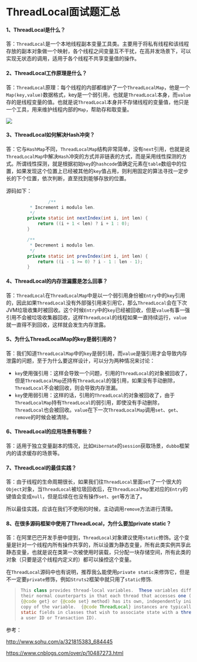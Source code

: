# ThreadLocal面试题汇总

#### 1、ThreadLocal是什么？

答：`ThreadLocal`是一个本地线程副本变量工具类。主要用于将私有线程和该线程存放的副本对象做一个映射，各个线程之间变量互不干扰，在高并发场景下，可以实现无状态的调用，适用于各个线程不共享变量值的操作。

#### 2、ThreadLocal工作原理是什么？

答：`ThreadLocal`原理：每个线程的内部都维护了一个`ThreadLocalMap`，他是一个`Map(key,value)`数据格式，key是一个弱引用，也就是`ThreadLocal`本身，而`value`存的是线程变量的值。也就是说`ThreadLocal`本身并不存储线程的变量值，他只是一个工具，用来维护线程内部的`Map`，帮助存和取变量。

![](/Users/lcp/Desktop/HuGoldWater/GoldWater/precipitation/ThreadLocal.png)

#### 3、ThreadLocal如何解决Hash冲突？

答：它与`HashMap`不同，`ThreadLocalMap`结构非常简单，没有`next`引用，也就是说`ThreadLocalMap`中解决`Hash`冲突的方式并非链表的方式，而是采用线性探测的方式。所谓线性探测，就是根据初始`key`的`hashcode`值确定元素在`table`数组中的位置，如果发现这个位置上已经被其他的`key`值占用，则利用固定的算法寻找一定步长的下个位置，依次判断，直至找到能够存放的位置。

源码如下：

```java
				/**
         * Increment i modulo len.
         */
        private static int nextIndex(int i, int len) {
            return ((i + 1 < len) ? i + 1 : 0);
        }

        /**
         * Decrement i modulo len.
         */
        private static int prevIndex(int i, int len) {
            return ((i - 1 >= 0) ? i - 1 : len - 1);
        }
```

#### 4、ThreadLocal的内存泄漏露是怎么回事？

答：`ThreadLocal`在`ThreadLocalMap`中是以一个弱引用身份被`Entry`中的`key`引用的，因此如果`ThreadLocal`没有外部强引用来引用它，那么`ThreadLocal`会在下次JVM垃圾收集时被回收。这个时候`Entry`中的`key`已经被回收，但是`value`有事一强引用不会被垃圾收集器回收，这样`ThreadLocal`的线程如果一直持续运行，`value`就一直得不到回收，这样就会发生内存泄露。

#### 5、为什么ThreadLocalMap的key是弱引用的？

答：我们知道`ThreadLocalMap`中的`key`是弱引用，而`value`是强引用才会导致内存泄露的问题，至于为什么要这样设计，可以分为两种情况来讨论：

- `key`使用强引用：这样会导致一个问题，引用的`ThreadLocal`的对象被回收了，但是`ThreadLocalMap`还持有`ThreadLocal`的强引用，如果没有手动删除，`ThreadLocal`不会被回收，则会导致内存泄漏。
- `key`使用弱引用：这样的话，引用的`ThreadLocal`的对象被回收了，由于`ThreadLocalMap`持有`ThreadLocal`的弱引用，即使没有手动删除，`ThreadLocal`也会被回收。`value`在下一次`ThreadLocalMap`调用`set`、`get`、`remove`的时候会被清除。

#### 6、ThreadLocal的应用场景有哪些？

答：适用于独立变量副本的情况，比如`Hibernate`的`session`获取场景，`dubbo`框架内的请求缓存的场景等。

#### 7、ThreadLocal的最佳实践？

答：由于线程的生命周期很长，如果我们往`ThreadLocal`里面`set`了一个很大的`Object`对象，当`ThreadLocal`被垃圾回收后，在`ThreadLocalMap`里对应的`Entry`的键值会变成`null`，但是后续在也没有操作`set`、`get`等方法了。

所以最佳实践，应该在我们不使用的时候，主动调用`remove`方法进行清理。

#### 8、在很多源码框架中使用了ThreadLocal，为什么要加private static？

答：在阿里巴巴开发手册中提到，`ThreadLocal`对象建议使用`static`修饰。这个变量是针对一个线程内所有操作共享的，所以设置为静态变量，所有此类实例共享此静态变量，也就是说在类第一次被使用时装载，只分配一块存储空间，所有此类的对象（只要是这个线程内定义的）都可以操控这个变量。

在`ThreadLocal`源码中也有说明，推荐我么能使用`private static`来修饰它，但是不一定要`private`修饰，例如`Struts2`框架中就只用了`static`修饰.

> ```java
> This class provides thread-local variables.  These variables differ from
> their normal counterparts in that each thread that accesses one (via its
> {@code get} or {@code set} method) has its own, independently initialized
> copy of the variable.  {@code ThreadLocal} instances are typically private
> static fields in classes that wish to associate state with a thread (e.g.,
> a user ID or Transaction ID).
> ```



参考：

http://www.sohu.com/a/321815383_684445

https://www.cnblogs.com/over/p/10487273.html



















